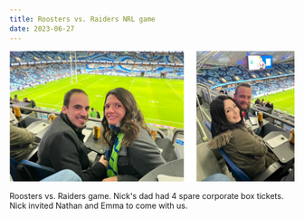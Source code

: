 ```yaml
---
title: Roosters vs. Raiders NRL game
date: 2023-06-27
---
```


![football](food-football.png)

Roosters vs. Raiders game. Nick's dad had 4 spare corporate box tickets. Nick invited Nathan and Emma to come with us.